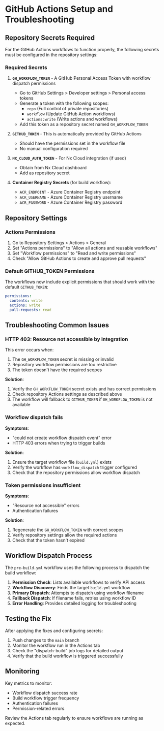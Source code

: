 # GitHub Actions Setup and Troubleshooting

## Repository Secrets Required

For the GitHub Actions workflows to function properly, the following secrets must be configured in the repository settings:

### Required Secrets

1. **`GH_WORKFLOW_TOKEN`** - A GitHub Personal Access Token with workflow dispatch permissions
   - Go to GitHub Settings > Developer settings > Personal access tokens
   - Generate a token with the following scopes:
     - `repo` (Full control of private repositories)
     - `workflow` (Update GitHub Action workflows)
     - `actions:write` (Write actions and workflows)
   - Add this token as a repository secret named `GH_WORKFLOW_TOKEN`

2. **`GITHUB_TOKEN`** - This is automatically provided by GitHub Actions
   - Should have the permissions set in the workflow file
   - No manual configuration required

3. **`NX_CLOUD_AUTH_TOKEN`** - For Nx Cloud integration (if used)
   - Obtain from Nx Cloud dashboard
   - Add as repository secret

4. **Container Registry Secrets** (for build workflow):
   - `ACR_ENDPOINT` - Azure Container Registry endpoint
   - `ACR_USERNAME` - Azure Container Registry username  
   - `ACR_PASSWORD` - Azure Container Registry password

## Repository Settings

### Actions Permissions

1. Go to Repository Settings > Actions > General
2. Set "Actions permissions" to "Allow all actions and reusable workflows"
3. Set "Workflow permissions" to "Read and write permissions"
4. Check "Allow GitHub Actions to create and approve pull requests"

### Default GITHUB_TOKEN Permissions

The workflows now include explicit permissions that should work with the default `GITHUB_TOKEN`:

```yaml
permissions:
  contents: write
  actions: write
  pull-requests: read
```

## Troubleshooting Common Issues

### HTTP 403: Resource not accessible by integration

This error occurs when:
1. The `GH_WORKFLOW_TOKEN` secret is missing or invalid
2. Repository workflow permissions are too restrictive
3. The token doesn't have the required scopes

**Solution**: 
1. Verify the `GH_WORKFLOW_TOKEN` secret exists and has correct permissions
2. Check repository Actions settings as described above
3. The workflow will fallback to `GITHUB_TOKEN` if `GH_WORKFLOW_TOKEN` is not available

### Workflow dispatch fails

**Symptoms**: 
- "could not create workflow dispatch event" error
- HTTP 403 errors when trying to trigger builds

**Solution**:
1. Ensure the target workflow file (`build.yml`) exists
2. Verify the workflow has `workflow_dispatch` trigger configured
3. Check that the repository permissions allow workflow dispatch

### Token permissions insufficient

**Symptoms**:
- "Resource not accessible" errors
- Authentication failures

**Solution**:
1. Regenerate the `GH_WORKFLOW_TOKEN` with correct scopes
2. Verify repository settings allow the required actions
3. Check that the token hasn't expired

## Workflow Dispatch Process

The `pre-build.yml` workflow uses the following process to dispatch the build workflow:

1. **Permission Check**: Lists available workflows to verify API access
2. **Workflow Discovery**: Finds the target `build.yml` workflow
3. **Primary Dispatch**: Attempts to dispatch using workflow filename
4. **Fallback Dispatch**: If filename fails, retries using workflow ID
5. **Error Handling**: Provides detailed logging for troubleshooting

## Testing the Fix

After applying the fixes and configuring secrets:

1. Push changes to the `main` branch
2. Monitor the workflow run in the Actions tab
3. Check the "dispatch-build" job logs for detailed output
4. Verify that the build workflow is triggered successfully

## Monitoring

Key metrics to monitor:
- Workflow dispatch success rate
- Build workflow trigger frequency
- Authentication failures
- Permission-related errors

Review the Actions tab regularly to ensure workflows are running as expected.
